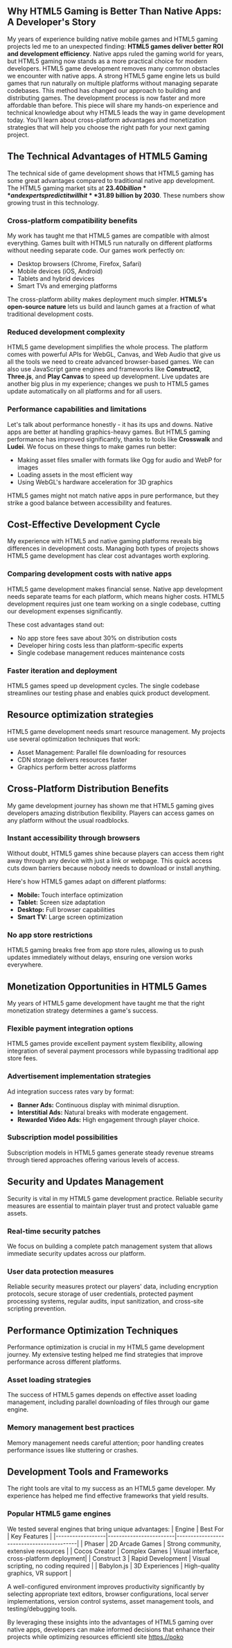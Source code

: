 ## Why HTML5 Gaming is Better Than Native Apps: A Developer's Story

My years of experience building native mobile games and HTML5 gaming projects led me to an unexpected finding: **HTML5 games deliver better ROI and development efficiency**. Native apps ruled the gaming world for years, but HTML5 gaming now stands as a more practical choice for modern developers. HTML5 game development removes many common obstacles we encounter with native apps. A strong HTML5 game engine lets us build games that run naturally on multiple platforms without managing separate codebases. This method has changed our approach to building and distributing games. The development process is now faster and more affordable than before. This piece will share my hands-on experience and technical knowledge about why HTML5 leads the way in game development today. You'll learn about cross-platform advantages and monetization strategies that will help you choose the right path for your next gaming project.

## The Technical Advantages of HTML5 Gaming

The technical side of game development shows that HTML5 gaming has some great advantages compared to traditional native app development. The HTML5 gaming market sits at **$23.40 billion** and experts predict it will hit **$31.89 billion by 2030**. These numbers show growing trust in this technology.

### Cross-platform compatibility benefits
My work has taught me that HTML5 games are compatible with almost everything. Games built with HTML5 run naturally on different platforms without needing separate code. Our games work perfectly on:
- Desktop browsers (Chrome, Firefox, Safari)
- Mobile devices (iOS, Android)
- Tablets and hybrid devices
- Smart TVs and emerging platforms

The cross-platform ability makes deployment much simpler. **HTML5's open-source nature** lets us build and launch games at a fraction of what traditional development costs.

### Reduced development complexity
HTML5 game development simplifies the whole process. The platform comes with powerful APIs for WebGL, Canvas, and Web Audio that give us all the tools we need to create advanced browser-based games. We can also use JavaScript game engines and frameworks like **Construct2**, **Three.js**, and **Play Canvas** to speed up development. Live updates are another big plus in my experience; changes we push to HTML5 games update automatically on all platforms and for all users.

### Performance capabilities and limitations
Let's talk about performance honestly - it has its ups and downs. Native apps are better at handling graphics-heavy games. But HTML5 gaming performance has improved significantly, thanks to tools like **Crosswalk** and **Ludei**. We focus on these things to make games run better:
- Making asset files smaller with formats like Ogg for audio and WebP for images
- Loading assets in the most efficient way
- Using WebGL's hardware acceleration for 3D graphics

HTML5 games might not match native apps in pure performance, but they strike a good balance between accessibility and features.

## Cost-Effective Development Cycle

My experience with HTML5 and native gaming platforms reveals big differences in development costs. Managing both types of projects shows HTML5 game development has clear cost advantages worth exploring.

### Comparing development costs with native apps
HTML5 game development makes financial sense. Native app development needs separate teams for each platform, which means higher costs. HTML5 development requires just one team working on a single codebase, cutting our development expenses significantly.

These cost advantages stand out:
- No app store fees save about 30% on distribution costs
- Developer hiring costs less than platform-specific experts
- Single codebase management reduces maintenance costs

### Faster iteration and deployment
HTML5 games speed up development cycles. The single codebase streamlines our testing phase and enables quick product development.

## Resource optimization strategies
HTML5 game development needs smart resource management. My projects use several optimization techniques that work:
- Asset Management: Parallel file downloading for resources
- CDN storage delivers resources faster
- Graphics perform better across platforms

## Cross-Platform Distribution Benefits

My game development journey has shown me that HTML5 gaming gives developers amazing distribution flexibility. Players can access games on any platform without the usual roadblocks.

### Instant accessibility through browsers
Without doubt, HTML5 games shine because players can access them right away through any device with just a link or webpage. This quick access cuts down barriers because nobody needs to download or install anything.

Here's how HTML5 games adapt on different platforms:
- **Mobile:** Touch interface optimization
- **Tablet:** Screen size adaptation
- **Desktop:** Full browser capabilities
- **Smart TV:** Large screen optimization

### No app store restrictions
HTML5 gaming breaks free from app store rules, allowing us to push updates immediately without delays, ensuring one version works everywhere.

## Monetization Opportunities in HTML5 Games

My years of HTML5 game development have taught me that the right monetization strategy determines a game's success.

### Flexible payment integration options
HTML5 games provide excellent payment system flexibility, allowing integration of several payment processors while bypassing traditional app store fees.

### Advertisement implementation strategies
Ad integration success rates vary by format:
- **Banner Ads:** Continuous display with minimal disruption.
- **Interstitial Ads:** Natural breaks with moderate engagement.
- **Rewarded Video Ads:** High engagement through player choice.

### Subscription model possibilities
Subscription models in HTML5 games generate steady revenue streams through tiered approaches offering various levels of access.

## Security and Updates Management

Security is vital in my HTML5 game development practice. Reliable security measures are essential to maintain player trust and protect valuable game assets.

### Real-time security patches
We focus on building a complete patch management system that allows immediate security updates across our platform.

### User data protection measures
Reliable security measures protect our players' data, including encryption protocols, secure storage of user credentials, protected payment processing systems, regular audits, input sanitization, and cross-site scripting prevention.

## Performance Optimization Techniques

Performance optimization is crucial in my HTML5 game development journey. My extensive testing helped me find strategies that improve performance across different platforms.

### Asset loading strategies
The success of HTML5 games depends on effective asset loading management, including parallel downloading of files through our game engine.

### Memory management best practices
Memory management needs careful attention; poor handling creates performance issues like stuttering or crashes.

## Development Tools and Frameworks

The right tools are vital to my success as an HTML5 game developer. My experience has helped me find effective frameworks that yield results.

### Popular HTML5 game engines
We tested several engines that bring unique advantages:
| Engine          | Best For                | Key Features                             |
|------------------|------------------------|------------------------------------------|
| Phaser           | 2D Arcade Games        | Strong community, extensive resources     |
| Cocos Creator    | Complex Games          | Visual interface, cross-platform deployment|
| Construct 3      | Rapid Development       | Visual scripting, no coding required     |
| Babylon.js       | 3D Experiences         | High-quality graphics, VR support        |

A well-configured environment improves productivity significantly by selecting appropriate text editors, browser configurations, local server implementations, version control systems, asset management tools, and testing/debugging tools.

By leveraging these insights into the advantages of HTML5 gaming over native apps, developers can make informed decisions that enhance their projects while optimizing resources efficientl
site   [https.//poko](https://pokogame.site/)
